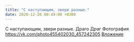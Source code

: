 ```yaml
---
title: "С наступающим, звери разные."
date: 2020-12-26 00:49:00 +0300
---
```


С наступающим, звери разные.
Драго Драг
Фотография
<a class="vk-attach" href="https://vk.com/photo455402030_457242305">https://vk.com/photo455402030_457242305</a>
<a class="vk-attach" href="https://vk.com/photo455402030_457242305">Вложение</a>
